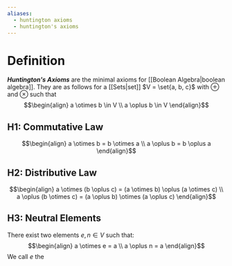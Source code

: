 ```yaml
---
aliases:
  - huntington axioms
  - huntington's axioms
---
```

# Definition
___Huntington's Axioms___ are the minimal axioms for [[Boolean Algebra|boolean algebra]]. They are as follows for a [[Sets|set]] $V = \set{a, b, c}$ with $\oplus$ and $\otimes$ such that
$$\begin{align}
a \otimes b \in V \\
a \oplus b \in V
\end{align}$$
## H1: Commutative Law
$$\begin{align}
a \otimes b = b \otimes a \\
a \oplus b = b \oplus a
\end{align}$$

## H2: Distributive Law
$$\begin{align}
a \otimes (b \oplus c) = (a \otimes b) \oplus (a \otimes c) \\
a \oplus (b \otimes c) = (a \oplus b) \otimes (a \oplus c)
\end{align}$$
## H3: Neutral Elements
There exist two elements $e, n \in V$ such that:
$$\begin{align}
	a \otimes e = a \\
	a \oplus n = a	
\end{align}$$
We call $e$ the 